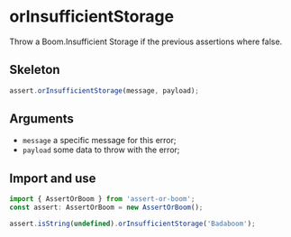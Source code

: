 # orInsufficientStorage

Throw a Boom.Insufficient Storage if the previous assertions where false.

## Skeleton

```ts
assert.orInsufficientStorage(message, payload);
```

## Arguments

- `message` a specific message for this error;
- `payload` some data to throw with the error;

## Import and use

```ts
import { AssertOrBoom } from 'assert-or-boom';
const assert: AssertOrBoom = new AssertOrBoom();

assert.isString(undefined).orInsufficientStorage('Badaboom');
```
